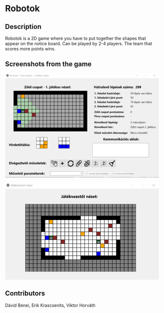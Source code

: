 # Robotok

## Description
Robotok is a 2D game where you have to put together the shapes that appear on the notice board. Can be played by 2-4 players. The team that scores more points wins.

## Screenshots from the game

![Player view](https://github.com/Erik-Krascsenits/robotok/blob/master/1.png)

![Referee view](https://github.com/Erik-Krascsenits/robotok/blob/master/2.png)

## Contributors
Dávid Benei, Erik Krascsenits, Viktor Horváth
